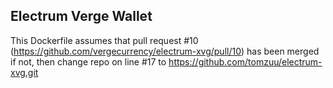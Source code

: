 ## Electrum Verge Wallet

This Dockerfile assumes that pull request #10 (https://github.com/vergecurrency/electrum-xvg/pull/10) has been merged
if not, then change repo on line #17 to https://github.com/tomzuu/electrum-xvg.git